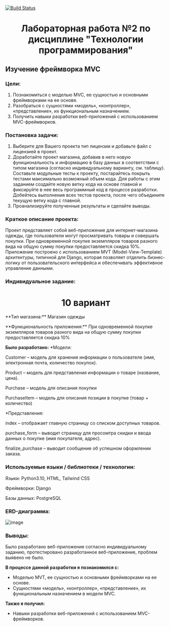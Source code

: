 [![Build Status](https://app.travis-ci.com/kpdvstu/PTLab2.svg?branch=master)](https://app.travis-ci.com/kpdvstu/PTLab2)
<h1 align="center">Лабораторная работа №2 по дисциплине "Технологии программирования"</h1>

## Изучение фреймворка MVC

### Цели:
1. Познакомиться c моделью MVC, ее сущностью и основными фреймворками на ее основе.
2. Разобраться с сущностями «модель», «контроллер», «представление», их функциональным
назначением.
3. Получить навыки разработки веб-приложений с использованием MVC-фреймворков.

### Постановка задачи:
1. Выберите для Вашего проекта тип лицензии и добавьте файл с лицензией в проект.
2. Доработайте проект магазина, добавив в него новую функциональность и информацию в базу
данных в соответствии с типом магазина (согласно индивидуальному варианту, см. таблицу). Составьте
модульные тесты к проекту, постарайтесь покрыть тестами максимально возможный объем кода. Для
работы с этим заданием создайте новую ветку кода на основе главной и фиксируйте в нее весь
программный код в процессе разработки. Добейтесь выполнения всех тестов проекта, после чего
объедините текущую ветку кода с главной.
3. Проанализируйте полученные результаты и сделайте выводы.

### Краткое описание проекта:
Проект представляет собой веб-приложение для интернет-магазина одежды, где пользователи могут просматривать товары и совершать покупки. При одновременной покупке экземпляров товаров разного вида
на общую сумму покупки предоставляется скидка 10%. Приложение построено с использованием MVT (Model-View-Template) архитектуры, типичной для Django, которая позволяет отделить бизнес-логику от пользовательского интерфейса и обеспечивать эффективное управление данными.

### Индивидуальное задание:

<h1 align="center">10 вариант</h1>

<p>**Тип магазина:** Магазин одежды</p> 
**Функциональность приложения:** При одновременной покупке экземпляров товаров разного вида на общую сумму покупки предоставляется скидка 10%

**Было разработано:**
*Модели: 
<p>Customer – модель для хранения информации о пользователе (имя, электронная почта, количество покупок).</p>
<p>Product – модель для представления информации о товаре (название, цена).</p>
<p>Purchase – модель для описания покупки
<p>PurchaseItem – модель для описания позиции в покупке (товар + количество)

*Представления:
<p>index – отображает главную страницу со списком доступных товаров.</p>
<p>purchase_form – выводит страницу для просомтра скидки и ввода данных о покупке (имя покупателя, адрес).</p>
<p>finalize_purchase – выводит сообщение об успешном оформлении заказа.</p>

### Используемые языки / библиотеки / технологии:
<p>Языки: Python3.10, HTML, Tailwind CSS</p>
<p>Фреймворки: Django</p>
<p>Базы данных: PostgreSQL </p>

### ERD-диаграмма:
![image](https://github.com/user-attachments/assets/ac54837a-5b8e-4b9e-85bb-69069b167b14)

### Выводы:
Было разработано веб-приложение согласно индивидуальному заданию, протестировано разработанное веб-приложение, проблем выявено не было.

**В процессе данной разработки я познакомился с:**
* Моделью MVT, ее сущностью и основными фреймворками на ее основе.
* Сущностями «модель», «контроллер», «представление», их функциональным назначением в модели MVC.  

**Также я получил:**
* Навыки разработки веб-приложений с использованием MVC-фреймворков.
